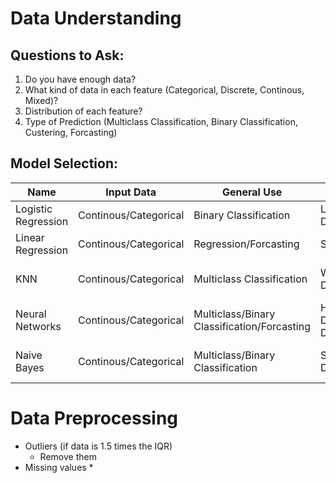 # Data Understanding

## Questions to Ask:
1. Do you have enough data?
2. What kind of data in each feature (Categorical, Discrete, Continous, Mixed)?
3. Distribution of each feature?
4. Type of Prediction (Multiclass Classification, Binary Classification, Custering, Forcasting)

## Model Selection:

| Name | Input Data | General Use | Excels In| Bad At|
| ----------- | ----------- | ----------- | ----------- | ----------- |
| Logistic Regression | Continous/Categorical | Binary Classification | Low Dimensional Data | Multiclass/High Dimensional Data |
| Linear Regression | Continous/Categorical | Regression/Forcasting | Simple Models | Outliers/Data Quality/Underfit |
| KNN | Continous/Categorical | Multiclass Classification | Weirdly Distributed Data | High Dimensional Data/Large Data Sets/Performance |
| Neural Networks | Continous/Categorical | Multiclass/Binary Classification/Forcasting | High Dimension/Complex Data | Performance/Non-Normal/Overfitting |
| Naive Bayes | Continous/Categorical | Multiclass/Binary Classification | Small Training Data/Multiclass | Non-Normal/Dependant Data |

# Data Preprocessing

* Outliers (if data is 1.5 times the IQR)
   * Remove them
* Missing values
    * 
##